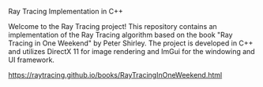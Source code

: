Ray Tracing Implementation in C++

Welcome to the Ray Tracing project! This repository contains an implementation of the Ray Tracing algorithm based on the book "Ray Tracing in One Weekend" by Peter Shirley. 
The project is developed in C++ and utilizes DirectX 11 for image rendering and ImGui for the windowing and UI framework.

https://raytracing.github.io/books/RayTracingInOneWeekend.html